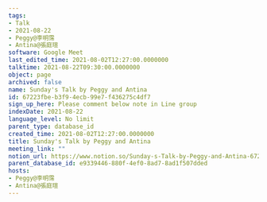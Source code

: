 ```yaml
---
tags:
- Talk
- 2021-08-22
- Peggy@李明霈
- Antina@張庭瑄
software: Google Meet
last_edited_time: 2021-08-02T12:27:00.0000000
talktime: 2021-08-22T09:30:00.0000000
object: page
archived: false
name: Sunday's Talk by Peggy and Antina
id: 67223fbe-b3f9-4ecb-99e7-f436275c4df7
sign_up_here: Please comment below note in Line group
indexDate: 2021-08-22
language_level: No limit
parent_type: database_id
created_time: 2021-08-02T12:27:00.0000000
title: Sunday's Talk by Peggy and Antina
meeting_link: ""
notion_url: https://www.notion.so/Sunday-s-Talk-by-Peggy-and-Antina-67223fbeb3f94ecb99e7f436275c4df7
parent_database_id: e9339446-880f-4ef0-8ad7-8ad1f507dded
hosts:
- Peggy@李明霈
- Antina@張庭瑄
---
```







